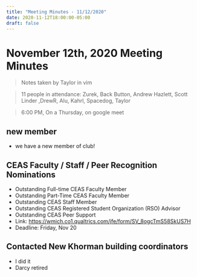 ```yaml
---
title: "Meeting Minutes - 11/12/2020"
date: 2020-11-12T18:00:00-05:00
draft: false
---
```


# November 12th, 2020 Meeting Minutes
> Notes taken by Taylor in vim

>11 people in attendance: Zurek, Back Button, Andrew Hazlett, Scott Linder ,DrewR, Alu, Kahrl, Spacedog, Taylor

> 6:00 PM, On a Thursday, on google meet

## new member
- we have a new member of club!

## CEAS Faculty / Staff / Peer Recognition Nominations
* Outstanding Full-time CEAS Faculty Member
* Outstanding Part-Time CEAS Faculty Member
* Outstanding CEAS Staff Member
* Outstanding CEAS Registered Student Organization (RSO) Advisor
* Outstanding CEAS Peer Support
* Link: https://wmich.co1.qualtrics.com/jfe/form/SV_8ogcTmS58SkUS7H
* Deadline: Friday, Nov 20

## Contacted New Khorman building coordinators
* I did it
* Darcy retired






